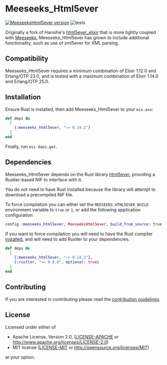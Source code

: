 # Meeseeks_Html5ever

[![MeeseeksHtml5ever version](https://img.shields.io/hexpm/v/meeseeks_html5ever.svg)](https://hex.pm/packages/meeseeks_html5ever)
![tests](https://github.com/mischov/meeseeks_html5ever/workflows/tests/badge.svg)

Originally a fork of Hansihe's [html5ever_elixir](https://github.com/hansihe/html5ever_elixir) that is more tightly coupled with [Meeseeks](https://github.com/mischov/meeseeks), Meeseeks_Html5ever has grown to include additional functionality, such as use of xml5ever for XML parsing.

## Compatibility

Meeseeks_Html5ever requires a minimum combination of Elixir 1.12.0 and Erlang/OTP 23.0, and is tested with a maximum combination of Elixir 1.14.0 and Erlang/OTP 25.0.

## Installation

Ensure Rust is installed, then add Meeseeks_Html5ever to your `mix.exs`:

```elixir
def deps do
  [
    {:meeseeks_html5ever, "~> 0.14.2"}
  ]
end
```

Finally, run `mix deps.get`.

## Dependencies

Meeseeks_Html5ever depends on the Rust library [html5ever](https://github.com/servo/html5ever), providing a Rustler-based NIF to interface with it.

You do not need to have Rust installed because the library will attempt to download a precompiled NIF file.

To force compilation you can either set the `MEESEEKS_HTML5EVER_BUILD` environment variable to `true` or `1`, or add the following application configuration

```elixir
config :meeseeks_html5ever, MeeseeksHtml5ever, build_from_source: true
```

If you want to force compilation you will need to have the Rust compiler [installed](https://www.rust-lang.org/en-US/install.html), and will need to add Rustler to your dependencies.

```elixir
def deps do
  [
    {:meeseeks_html5ever, "~> 0.14.2"},
    {:rustler, ">= 0.0.0", optional: true}
  ]
end
```

## Contributing

If you are interested in contributing please read the [contribution guidelines](CONTRIBUTING.md).

## License

Licensed under either of

 * Apache License, Version 2.0, ([LICENSE-APACHE](LICENSE-APACHE) or http://www.apache.org/licenses/LICENSE-2.0)
 * MIT license ([LICENSE-MIT](LICENSE-MIT) or http://opensource.org/licenses/MIT)

at your option.
